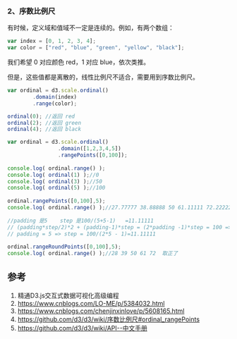 

### 2、序数比例尺

有时候，定义域和值域不一定是连续的。例如，有两个数组：
```js
var index = [0, 1, 2, 3, 4];
var color = ["red", "blue", "green", "yellow", "black"];
```
我们希望 0 对应颜色 red，1 对应 blue，依次类推。

但是，这些值都是离散的，线性比例尺不适合，需要用到序数比例尺。

```js
var ordinal = d3.scale.ordinal()
        .domain(index)
        .range(color);

ordinal(0); //返回 red
ordinal(2); //返回 green
ordinal(4); //返回 black

var ordinal = d3.scale.ordinal()
                .domain([1,2,3,4,5])
                .rangePoints([0,100]);
 
console.log( ordinal.range() );
console.log( ordinal(1) );//0
console.log( ordinal(3) );//50
console.log( ordinal(5) );//100
 
ordinal.rangePoints([0,100],5);
console.log( ordinal.range() );//27.77777 38.88888 50 61.11111 72.22222
 
//padding 是5    step 是100/(5+5-1)   =11.11111   
// (padding*step/2)*2 + (padding-1)*step = (2*padding -1)*step = 100 => step = 100 / (2*padding -1)
// padding = 5 => step = 100/(2*5 - 1)=11.11111
 
ordinal.rangeRoundPoints([0,100],5);
console.log( ordinal.range() );//28 39 50 61 72  取正了
```

## 参考

1. 精通D3.js交互式数据可视化高级编程
2. https://www.cnblogs.com/LO-ME/p/5384032.html
3. https://www.cnblogs.com/chenjinxinlove/p/5608165.html
4. https://github.com/d3/d3/wiki/序数比例尺#ordinal_rangePoints
5. https://github.com/d3/d3/wiki/API--中文手册